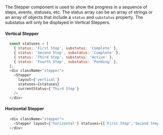 The Stepper component is used to show the progress in a sequence of steps, events, statuses, etc. The status array can be an array of strings or an array of objects that include a `status` and `substatus` property. The substatus will only be displayed in Vertical Steppers.

#### Vertical Stepper
```js
  const statuses = [
    { status: 'First Step', substatus: 'Complete' },
    { status: 'Second Step', substatus: 'Complete' },
    { status: 'Third Step', substatus: 'Active' },
    { status: 'Fourth Step', substatus: 'Pending' },
  ];
  <div className="stepper">
    <Stepper
      layout={'vertical'}
      statuses={statuses}
      currentStatus={'Third Step'}
    />
  </div>
```

#### Horizontal Stepper
```js
  <div className="stepper">
    <Stepper layout={'horizontal'} statuses={['First Step','Second Step','Third Step','Fourth Step']} currentStatus={'Third Step'}/>
  </div>
```
